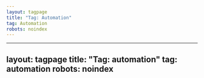 ```yaml
---
layout: tagpage
title: "Tag: Automation"
tag: Automation
robots: noindex
---
```

---
layout: tagpage
title: "Tag: automation"
tag: automation
robots: noindex
---
